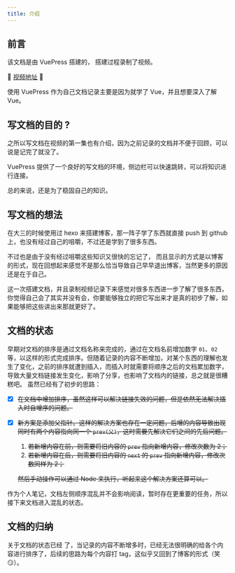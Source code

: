 ```yaml
---
title: 介绍
---
```


## 前言

该文档是由 VuePress 搭建的， 搭建过程录制了视频。

:tada: [视频地址](https://www.bilibili.com/video/av43316513/) :tada:

使用 VuePress 作为自己文档记录主要是因为就学了 Vue，并且想要深入了解 Vue。



## 写文档的目的 ?

之所以写文档在视频的第一集也有介绍，因为之前记录的文档并不便于回顾，可以说是记完了就没了。

VuePress 提供了一个良好的写文档的环境，侧边栏可以快速跳转，可以将知识进行连接。

总的来说，还是为了稳固自己的知识。



## 写文档的想法

在大三的时候使用过 hexo 来搭建博客，那一阵子学了东西就直接 push 到 github 上，也没有经过自己的咀嚼，不过还是学到了很多东西。

不过也是由于没有经过咀嚼这些知识又很快的忘记了， 而且显示的方式是以博客的形式，现在回想起来感觉不是那么恰当导致自己早早退出博客，当然更多的原因还是在于自己。

这一次搭建文档，并且录制视频记录下来感觉对很多东西进一步了解了很多东西，你觉得自己会了其实并没有会，你要能够独立的把它写出来才是真的初步了解，如果能够把这些讲出来那就更好了。



## 文档的状态 <Badge text="19-07-20 新增" type="warn"/>

早期对文档的排序是通过文档名称来完成的，通过在文档名前增加数字 `01`、`02` 等，以这样的形式完成排序。但随着记录的内容不断增加，对某个东西的理解也发生了变化，之前的排序就遭到插入，而插入时就需要将顺序之后的文档累加数字，导致大量文档链接发生变化，影响了分享，也影响了文档内的链接，总之就是很糟糕吧。
虽然已经有了初步的思路：

- [x] ~~在文档中增加排序，虽然这样可以解决链接失效的问题，但是依然无法解决插入时自增序的问题。~~

- [x] ~~新方案是添加父指针。这样的解决方案也存在一定问题，后增的内容导致出现同时有两个内容指向同一个 `prev(父)`，这时需要先解决它们之间的先后问题。~~

  1. ~~若新增内容在前，则需要将旧内容的 `prev` 指向新增内容，修改次数为 2；~~
  2. ~~若新增内容在后，则需要将旧内容的 `next` 的 `prev` 指向新增内容，修改次数同样为 2；~~

  ~~然后手动操作可以通过 Node 来执行，听起来这个解决方案还算可以。~~

作为个人笔记，文档左侧顺序混乱并不会影响阅读，暂时存在更重要的任务，所以接下来文档进入混乱的状态。



## 文档的归纳 <Badge text="19-11-04 新增" type="warn"/>

关于文档的状态已经 <Badge text="废弃" type="error"/> 了，当记录的内容不断增多时，已经无法很明确的给各个内容进行排序了，后续的思路为每个内容打 tag，这似乎又回到了博客的形式（笑 :smirk:）。